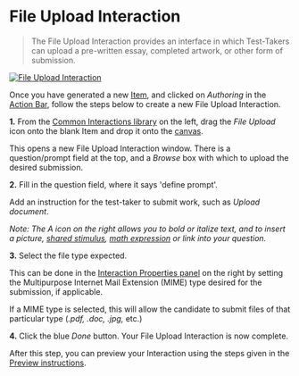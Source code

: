 <!--
    created_at: 2016-12-15
    authors:         
      - Catherine Pease
--> 

# File Upload Interaction

>The File Upload Interaction provides an interface in which Test-Takers can upload a pre-written essay, completed artwork, or other form of submission. 

[![File Upload Interaction]()](https://www.youtube.com/watch?v=xPIdLTR5mJ8)

Once you have generated a new [Item](../appendix/glossary.md#item), and clicked on *Authoring* in the [Action Bar](../appendix/glossary.md#action-bar), follow the steps below to create a new File Upload Interaction.

**1.** From the [Common Interactions library](../appendix/glossary.md#common-interactions-library) on the left, drag the *File Upload* icon onto the blank Item and drop it onto the [canvas](../appendix/glossary.md#canvas).

This opens a new File Upload Interaction window. There is a question/prompt field at the top, and a *Browse* box with which to upload the desired submission.

**2.** Fill in the question field, where it says 'define prompt'. 

Add an instruction for the test-taker to submit work, such as *Upload document*.

*Note: The A icon on the right allows you to bold or italize text, and to insert a picture, [shared stimulus](../appendix/glossary.md#shared-stimulus), [math expression](../appendix/glossary.md#math-expression) or link into your question.*  

**3.** Select the file type expected.

This can be done in the [Interaction Properties panel](../appendix/glossary.md#interaction-properties-panel) on the right by setting the Multipurpose Internet Mail Extension (MIME) type desired for the submission, if applicable.

If a MIME type is selected, this will allow the candidate to submit files of that particular type (*.pdf, .doc, .jpg,* etc.)

**4.** Click the blue *Done* button. Your File Upload Interaction is now complete.

After this step, you can preview your Interaction using the steps given in the [Preview instructions](../items/preview.md).